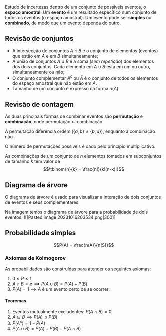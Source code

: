 Estudo de incertezas dentro de um conjunto de possíveis eventos, o **espaço amostral**. Um **evento** é um resultado específico num conjunto de todos os eventos (o espaço amostral). Um evento pode ser **simples** ou **combinado**, de modo que um evento dependa do outro.

## Revisão de conjuntos
- A intersecção de conjuntos $A \cap B$ é o conjunto de elementos (eventos) que estão em $A$ e em $B$ simultaneamente;
- A união de conjuntos $A \cup B$ é a soma (*sem repetição*) dos elementos dos dois conjuntos. Cada elemento em $A \cup B$ está em um ou outro, simultaneamente ou não;
- O conjunto complementar $A^c$ ou $\bar A$ é o conjunto de todos os elementos do espaço amostral que não estão em $A$.
- Tamanho de um conjunto é expresso na forma $n(A)$

## Revisão de contagem
As duas principais formas de combinar eventos são **permutação** e **combinação**, onde
$\text{permutação} \subset \text{combinação}$

A permutação diferencia ordem ($\{a, b\} \ne \{b, a\}$), enquanto a combinação não.

O número de permutações possíveis é dado pelo princípio multiplicativo.

As combinações de um conjunto de $n$ elementos tomados em subconjuntos de tamanho $k$ tem valor de
$$\tbinom{n}{k} = \frac{n!}{k!(n-k)!}$$

## Diagrama de árvore
O diagrama de árvore é usado para visualizar a interação de dois conjuntos de eventos e seus complementares.

Na imagem temos o diagrama de árvore para a probabilidade de dois eventos.
![[Pasted image 20231016203534.png|300]]

## Probabilidade simples
$$P(A) = \frac{n(A)}{n(S)}$$
### Axiomas de Kolmogorov
As probabilidades são construídas para atender os seguintes axiomas:
1. $0 \le P \le 1$
2. $A \cap B = \emptyset \implies P(A \cup B) = P(A) + P(B)$ 
3. $P(A) = 1 \implies A$ é um evento certo de se ocorrer;
#### Teoremas
1. Eventos mutualmente excludentes: $P(A \cap B) = 0$ 
2. $A \subseteq B \implies P(A) \le P(B)$
3. $P(A^c) = 1 - P(A)$
4. $P(A \cup B) = P(A) + P(B) - P(A \cap B)$
